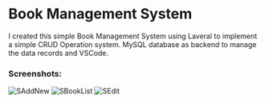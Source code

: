 # Book Management System
 I created this simple  Book Management System using Laveral to implement a simple CRUD Operation system.
 MySQL database as backend to manage the data records and VSCode. 


### Screenshots:
![SAddNew](https://github.com/user-attachments/assets/e5458bf0-8857-42e7-ae80-50565356867f)
![SBookList](https://github.com/user-attachments/assets/731a759b-a303-4602-ac44-32bcc4fe21db)
![SEdit](https://github.com/user-attachments/assets/97306183-0912-42e7-a87b-80ac9a36c187)






